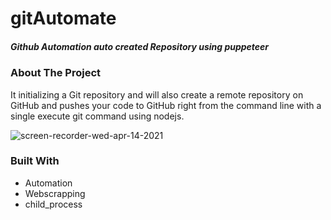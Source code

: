 
# gitAutomate
##### Github Automation auto created Repository using puppeteer

### About The Project
It initializing a Git repository and will also create a remote repository on GitHub and pushes your code to GitHub right from the command line with a single execute git command using nodejs.

![screen-recorder-wed-apr-14-2021](https://user-images.githubusercontent.com/43543343/114768981-33321c80-9d87-11eb-980f-66fada4be9c4.gif)

### Built With
 * Automation
 * Webscrapping
 * child_process 

 




